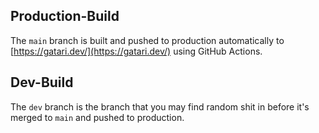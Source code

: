 ## Production-Build
The `main` branch is built and pushed to production automatically to [https://gatari.dev/](https://gatari.dev/) using GitHub Actions.

## Dev-Build
The `dev` branch is the branch that you may find random shit in before it's merged to `main` and pushed to production. 